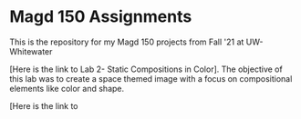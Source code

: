# Magd 150 Assignments 

This is the repository for my Magd 150 projects from Fall '21 at UW-Whitewater

[Here is the link to Lab 2- Static Compositions in Color]. The objective of this lab was to create a space themed image 
with a focus on compositional elements like color and shape. 

[Here is the link to 

